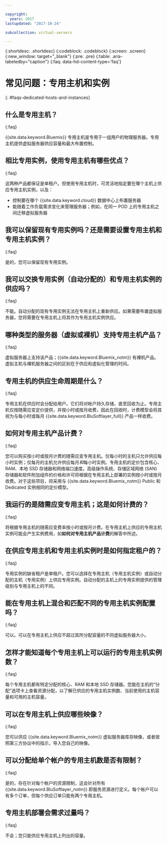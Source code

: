 ```yaml
---

copyright:
  years: 2017
lastupdated: "2017-10-24"

subcollection: virtual-servers

---
```


{:shortdesc: .shortdesc}
{:codeblock: .codeblock}
{:screen: .screen}
{:new_window: target="_blank"}
{:pre: .pre}
{:table: .aria-labeledby="caption"}
{:faq: data-hd-content-type='faq'}


# 常见问题：专用主机和实例
{: #faqs-dedicated-hosts-and-instances}

## 什么是专用主机？
{:faq}

{{site.data.keyword.Bluemix}} 专用主机是专用于一组用户的物理服务器。专用主机提供虚拟服务器供应容量和最大布置控制。

## 相比专用实例，使用专用主机有哪些优点？
{:faq}

这两种产品都保证是单租户。但使用专用主机时，可灵活地指定要在哪个主机上供应专用主机实例，以及：
   * 控制要在哪个 {{site.data.keyword.cloud}} 数据中心上布置服务器
   * 能随着工作负载需求变化来管理服务器；例如，在同一 POD 上的专用主机之间迁移虚拟服务器

## 我可以保留现有专用实例吗？还是需要设置专用主机和专用主机实例？
{:faq}

是的，您可以保留现有专用实例。

## 我可以交换专用实例（自动分配的）和专用主机实例的供应吗？
{:faq}

不能。自动分配的现有专用实例无法在专用主机上重新供应。如果需要布置虚拟服务器，您将需要在专用主机上将其作为专用主机实例供应。

## 哪种类型的服务器（虚拟或裸机）支持专用主机产品？
{:faq}

虚拟服务器上支持该产品；{{site.data.keyword.Bluemix_notm}} 有裸机产品。虚拟主机与裸机服务器之间的区别在于供应和虚拟化管理的时间。

## 专用主机的供应生命周期是什么？
{:faq}

专用主机在供应时会分配给用户。它们将对帐户持久存储，直至回收为止。专用主机仅按随需应变定价提供，并按小时或按月收费，因此在回收时，计费模型会将其视为与每小时或每月 {{site.data.keyword.BluSoftlayer_full}} 产品一样收费。

## 如何对专用主机产品计费？
{:faq}

您可以购买按小时或按月计费的随需应变专用主机。仅每小时的主机只允许供应每小时实例；仅每月的主机允许供应每月*和*每小时实例。专用主机的定价包含核心、RAM、本地 SSD 存储器和网络端口速度。高级操作系统、存储区域网络 (SAN) 存储器和软件附加组件的价格和许可将根据在专用主机上部署的实例按小时或按月收费。对于这些项目，将采用与 {{site.data.keyword.Bluemix_notm}} Public 和 Dedicated 实例相同的定价模型。

## 我运行的是随需应变专用主机；这是如何计费的？
{:faq}

将根据专用主机的随需应变费率按小时或按月计费。在专用主机上供应的专用主机实例可能会产生实例费用，如**如何对专用主机产品计费**的解答中所述。

## 在供应专用主机和专用主机实例时是如何指定租户的？
{:faq}

专用实例的缺省租户是单租户。您可以选择在专用主机（专用主机实例）或自动分配的主机（专用实例）上供应专用实例。自动分配的主机上的专用实例提供的管理级别与专用主机上的不同。

## 能在专用主机上混合和匹配不同的专用主机实例配置吗？
{:faq}

可以。可以在专用主机上供应不超过其所分配容量的不同虚拟服务器大小。

## 怎样才能知道每个专用主机上可以运行的专用主机实例数？
{:faq}

每个专用主机都有特定分配的核心、RAM 和本地 SSD 存储器。您能在主机的“分配”选项卡上查看资源分配，以了解已供应的专用主机实例数、当前使用的主机容量和可用的主机容量。

## 可以在专用主机上供应哪些映像？
{:faq}

您可以供应 {{site.data.keyword.Bluemix_notm}} 虚拟服务器库存映像，或者按照第三方协议中的指示，导入您自己的映像。

## 可以分配给单个帐户的专用主机数是否有限制？
{:faq}

是的，存在针对每个帐户的资源限制，这会针对所有 {{site.data.keyword.BluSoftlayer_notm}} 即服务资源进行定义。每个帐户可以有多个订单，但每个供应订单只能有两个专用主机。

## 专用主机部署会需求过量吗？
{:faq}

不会；您只能供应专用主机上列出的容量。
